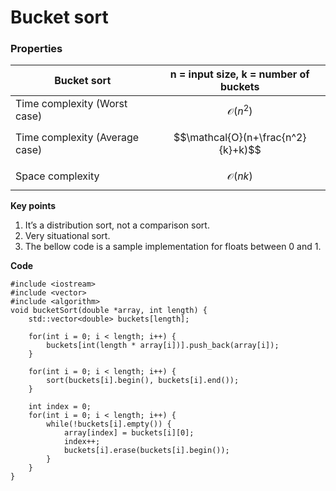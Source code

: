 # Bucket sort

### Properties

| Bucket sort                    | n = input size, k = number of buckets |
| ------------------------------ | ------------------------------------- |
| Time complexity (Worst case)   | $$\mathcal{O}(n^2)$$                  |
| Time complexity (Average case) | $$\mathcal{O}(n+\frac{n^2}{k}+k)$$    |
| Space complexity               | $$\mathcal{O}(nk)$$                   |

**Key points**

1. It’s a distribution sort, not a comparison sort.
2. Very situational sort.
3. The bellow code is a sample implementation for floats between 0 and 1.

**Code**

```
#include <iostream>
#include <vector>
#include <algorithm>
void bucketSort(double *array, int length) {
    std::vector<double> buckets[length];

    for(int i = 0; i < length; i++) {
        buckets[int(length * array[i])].push_back(array[i]);
    }

    for(int i = 0; i < length; i++) {
        sort(buckets[i].begin(), buckets[i].end());
    }

    int index = 0;
    for(int i = 0; i < length; i++) {
        while(!buckets[i].empty()) {
            array[index] = buckets[i][0];
            index++;
            buckets[i].erase(buckets[i].begin());
        }
    }
}
```

